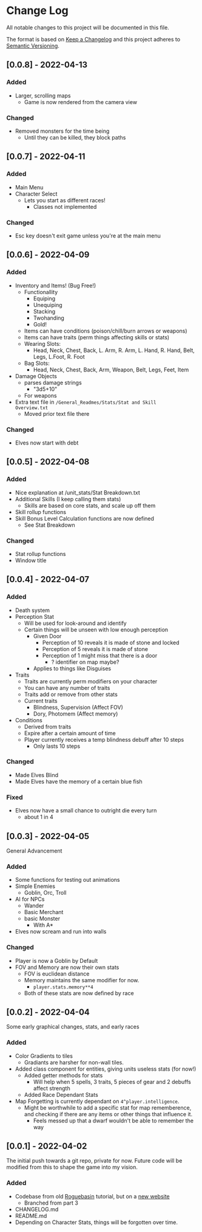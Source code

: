 # Change Log
All notable changes to this project will be documented in this file.
 
The format is based on [Keep a Changelog](http://keepachangelog.com/)
and this project adheres to [Semantic Versioning](http://semver.org/).



## [0.0.8] - 2022-04-13

### Added
- Larger, scrolling maps
  - Game is now rendered from the camera view

### Changed
- Removed monsters for the time being
  - Until they can be killed, they block paths

## [0.0.7] - 2022-04-11

### Added
- Main Menu
- Character Select
  - Lets you start as different races!
    - Classes not implemented

### Changed
- Esc key doesn't exit game unless you're at the main menu



## [0.0.6] - 2022-04-09

### Added
- Inventory and Items! (Bug Free!)
  - Functionallity
    - Equiping
    - Unequiping
    - Stacking
    - Twohanding
    - Gold!
  - Items can have conditions (poison/chill/burn arrows or weapons)
  - Items can have traits (perm things affecting skills or stats)
  - Wearing Slots:
    - Head, Neck, Chest, Back, L. Arm, R. Arm, L. Hand, R. Hand, Belt, Legs, L.Foot, R. Foot
  - Bag Slots:
    - Head, Neck, Chest, Back, Arm, Weapon, Belt, Legs, Feet, Item
- Damage Objects
  - parses damage strings
    - "3d5+10"
  - For weapons
- Extra text file in <code>/General_Readmes/Stats/Stat and Skill Overview.txt</code>
  - Moved prior text file there
  
### Changed
- Elves now start with debt





## [0.0.5] - 2022-04-08

### Added
- Nice explanation at /unit_stats/Stat Breakdown.txt
- Additional Skills (I keep calling them stats)
  - Skills are based on core stats, and scale up off them
- Skill rollup functions
- Skill Bonus Level Calculation functions are now defined
  - See Stat Breakdown

### Changed
- Stat rollup functions
- Window title



## [0.0.4] - 2022-04-07
 
### Added
- Death system
- Perception Stat
  - Will be used for look-around and identify
  - Certain things will be unseen with low enough perception
    - Given Door
      - Perception of 10 reveals it is made of stone and locked
      - Perception of 5 reveals it is made of stone
      - Perception of 1 might miss that there is a door
        - ? identifier on map maybe?
    - Applies to things like Disguises
- Traits
  - Traits are currently perm modifiers on your character
  - You can have any number of traits
  - Traits add or remove from other stats
  - Current traits
    - Blindness, Supervision (Affect FOV)
    - Dory, Photomem (Affect memory)
- Conditions
  - Derived from traits
  - Expire after a certain amount of time
  - Player currently receives a temp blindness debuff after 10 steps
    - Only lasts 10 steps

### Changed
- Made Elves Blind
- Made Elves have the memory of a certain blue fish

### Fixed
- Elves now have a small chance to outright die every turn
  - about 1 in 4



## [0.0.3] - 2022-04-05
General Advancement

### Added
- Some functions for testing out animations
- Simple Enemies
  - Goblin, Orc, Troll
- AI for NPCs
  - Wander
  - Basic Merchant
  - basic Monster
    - With A*
- Elves now scream and run into walls

### Changed
- Player is now a Goblin by Default
- FOV and Memory are now their own stats
  - FOV is euclidean distance
  - Memory maintains the same modifier for now. 
    - <code>player.stats.memory**4</code> 
  - Both of these stats are now defined by race




## [0.0.2] - 2022-04-04
Some early graphical changes, stats, and early races

### Added
- Color Gradients to tiles
  - Gradiants are harsher for non-wall tiles.
- Added class component for entities, giving units useless stats (for now!)
  - Added getter methods for stats
    - Will help when 5 spells, 3 traits, 5 pieces of gear and 2 debuffs affect strength
  - Added Race Dependant Stats
- Map Forgetting is currently dependant on <code>4^player.intelligence</code>. 
  - Might be worthwhile to add a specific stat for map rememberence, and checking if there are any items or other things that influence it.
    - Feels messed up that a dwarf wouldn't be able to remember the way



## [0.0.1] - 2022-04-02
 
The initial push towards a git repo, private for now. Future code will be modified from this to shape the game into my vision. 
 
### Added
- Codebase from old [Roguebasin](http://www.roguebasin.com/) tutorial, but on a [new website](http://rogueliketutorials.com/tutorials/tcod/v2/)
  - Branched from part 3
- CHANGELOG.md
- README.md
- Depending on Character Stats, things will be forgotten over time. 
